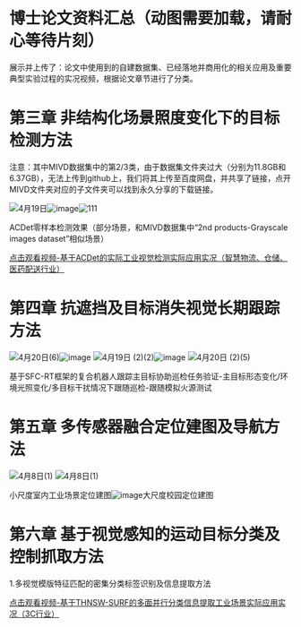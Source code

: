 # 博士论文资料汇总（动图需要加载，请耐心等待片刻）

展示并上传了：论文中使用到的自建数据集、已经落地并商用化的相关应用及重要典型实验过程的实况视频，根据论文章节进行了分类。

# 第三章 非结构化场景照度变化下的目标检测方法
注意：其中MIVD数据集中的第2/3类，由于数据集文件夹过大（分别为11.8GB和6.37GB），无法上传到github上，我们将其上传至百度网盘，并共享了链接，点开MIVD文件夹对应的子文件夹可以找到永久分享的下载链接。

![4月19日](https://github.com/user-attachments/assets/018010ff-1181-4988-b594-3fad285aef0f)![image](https://github.com/user-attachments/assets/d1a8650c-2c4a-4699-8c41-bc39e66505fa)![111](https://github.com/user-attachments/assets/cbd48e77-f820-46bc-9b63-0ee92fae3b9a)

ACDet零样本检测效果（部分场景，和MIVD数据集中“2nd products-Grayscale images dataset”相似场景）

[点击观看视频-基于ACDet的实际工业视觉检测实际应用实况（智慧物流、仓储、医药配送行业）](https://www.bilibili.com/video/BV1p556zKEMC/?spm_id_from=333.1387.homepage.video_card.click)

# 第四章 抗遮挡及目标消失视觉长期跟踪方法

![4月20日(6)](https://github.com/user-attachments/assets/dfab4abe-1db2-4500-9bad-34b2773afb2a)![image](https://github.com/user-attachments/assets/a9e01554-71ff-408d-9fae-d78703bac9b4)
![4月19日 (2)(2)](https://github.com/user-attachments/assets/e4b838f7-37fd-4378-9867-9fc003bb0be1)![image](https://github.com/user-attachments/assets/f3282ed2-4e48-47d9-8b9e-b2f5a653ca06)
![4月20日 (2)(5)](https://github.com/user-attachments/assets/f3fd9289-2f9b-4b82-8f17-1a08c841f1b4)

基于SFC-RT框架的复合机器人跟踪主目标协助巡检任务验证-主目标形态变化/环境光照变化/多目标干扰情况下跟随巡检-跟随模拟火源测试


# 第五章 多传感器融合定位建图及导航方法

![4月8日(1)](https://github.com/user-attachments/assets/dacf7e1c-b4bc-4cea-8373-4ace9495a8b4)    ![4月8日(1)](https://github.com/user-attachments/assets/dacf7e1c-b4bc-4cea-8373-4ace9495a8b4)

小尺度室内工业场景定位建图![image](https://github.com/user-attachments/assets/508b2ff3-4f34-440b-8630-53e47ead0fde)大尺度校园定位建图




# 第六章 基于视觉感知的运动目标分类及控制抓取方法

1.多视觉模版特征匹配的密集分类标签识别及信息提取方法

[点击观看视频-基于THNSW-SURF的多面并行分类信息提取工业场景实际应用实况（3C行业）](https://www.bilibili.com/video/BV1p556zKEws/?spm_id_from=333.1387.homepage.video_card.click)

